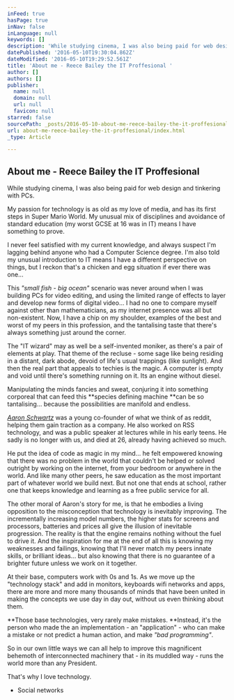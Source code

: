 ```yaml
---
inFeed: true
hasPage: true
inNav: false
inLanguage: null
keywords: []
description: 'While studying cinema, I was also being paid for web design and tinkering with PCs.'
datePublished: '2016-05-10T19:30:04.862Z'
dateModified: '2016-05-10T19:29:52.561Z'
title: 'About me - Reece Bailey the IT Proffesional '
author: []
authors: []
publisher:
  name: null
  domain: null
  url: null
  favicon: null
starred: false
sourcePath: _posts/2016-05-10-about-me-reece-bailey-the-it-proffesional.md
url: about-me-reece-bailey-the-it-proffesional/index.html
_type: Article

---
```

## About me - Reece Bailey the IT Proffesional 

While studying cinema, I was also being paid for web design and tinkering with PCs.

My passion for technology is as old as my love of media, and has its first steps in Super Mario World. My unusual mix of disciplines and avoidance of standard education (my worst GCSE at 16 was in IT) means I have something to prove.

I never feel satisfied with my current knowledge, and always suspect I'm lagging behind anyone who had a Computer Science degree. I'm also told my unusual introduction to IT means I have a different perspective on things, but I reckon that's a chicken and egg situation if ever there was one...

This _"small fish - big ocean"_ scenario was never around when I was building PCs for video editing, and using the limited range of effects to layer and develop new forms of digital video... I had no one to compare myself against other than mathematicians, as my internet presence was all but non-existent. Now, I have a chip on my shoulder, examples of the best and worst of my peers in this profession, and the tantalising taste that there's always something just around the corner.

The "IT wizard" may as well be a self-invented moniker, as there's a pair of elements at play. That theme of the recluse - some sage like being residing in a distant, dark abode, devoid of life's usual trappings (like sunlight). And then the real part that appeals to techies is the magic. A computer is empty and void until there's something running on it. Its an engine without diesel.

Manipulating the minds fancies and sweat, conjuring it into something corporeal that can feed this **species defining machine **can be so tantalising... because the possibilities are manifold and endless. 

[_Aaron Schwartz_][0] was a young co-founder of what we think of as reddit, helping them gain traction as a company. He also worked on RSS technology, and was a public speaker at lectures while in his early teens. He sadly is no longer with us, and died at 26, already having achieved so much.

He put the idea of code as magic in my mind... he felt empowered knowing that there was no problem in the world that couldn't be helped or solved outright by working on the internet, from your bedroom or anywhere in the world. And like many other peers, he saw education as the most important part of whatever world we build next. But not one that ends at school, rather one that keeps knowledge and learning as a free public service for all. 

The other moral of Aaron's story for me, is that he embodies a living opposition to the misconception that technology is inevitably improving. The incrementally increasing model numbers, the higher stats for screens and processors, batteries and prices all give the illusion of inevitable progression. The reality is that the engine remains nothing without the fuel to drive it. And the inspiration for me at the end of all this is knowing my weaknesses and failings, knowing that I'll never match my peers innate skills, or brilliant ideas... but also knowing that there is no guarantee of a brighter future unless we work on it together.

At their base, computers work with 0s and 1s. As we move up the "technology stack" and add in monitors, keyboards wifi networks and apps, there are more and more many thousands of minds that have been united in making the concepts we use day in day out, without us even thinking about them.

**Those base technologies, very rarely make mistakes. **Instead, it's the person who made the an implementation - an "application" - who can make a mistake or not predict a human action, and make _"bad programming"_. 

So in our own little ways we can all help to improve this magnificent behemoth of interconnected machinery that - in its muddled way - runs the world more than any President.

That's why I love technology.

* Social networks

[0]: https://en.wikipedia.org/wiki/Aaron_Swartz